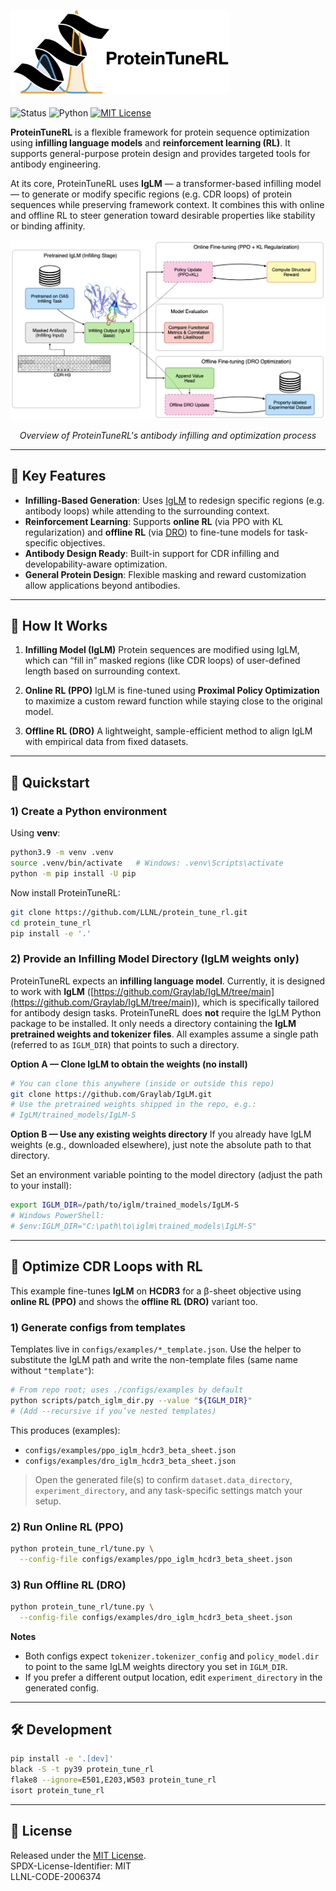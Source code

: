 <div align="left">
  <h2>
    <picture>
    <source media="(prefers-color-scheme: dark)" srcset="images/proteintunerl-logo-name-dark.png" width="350">
    <source media="(prefers-color-scheme: light)" srcset="images/proteintunerl-logo-name-light.png" width="350">
    <img alt="protlib-designer" src="images/proteintunerl-logo-name-light.png" width="350">
    </picture>
  </h2>
</div>

![Status](https://img.shields.io/badge/Status-Active-green.svg)
![Python](https://img.shields.io/badge/Python-3.9-blue.svg)
[![MIT License](https://img.shields.io/badge/License-MIT-blue.svg)](LICENSE)

**ProteinTuneRL** is a flexible framework for protein sequence optimization using **infilling language models** and **reinforcement learning (RL)**. It supports general-purpose protein design and provides targeted tools for antibody engineering.

At its core, ProteinTuneRL uses **IgLM** — a transformer-based infilling model — to generate or modify specific regions (e.g. CDR loops) of protein sequences while preserving framework context. It combines this with online and offline RL to steer generation toward desirable properties like stability or binding affinity.

<div align="center">
  <img src="images/antibody_infilling_diagram.png" alt="Overview of ProteinTuneRL's antibody infilling and optimization process" width="700">
  <p><em>Overview of ProteinTuneRL's antibody infilling and optimization process</em></p>
</div>

---

## 🔬 Key Features

* **Infilling-Based Generation**: Uses [IgLM](https://www.cell.com/cell-systems/fulltext/S2405-4712(23)00271-5?_returnURL=https%3A%2F%2Flinkinghub.elsevier.com%2Fretrieve%2Fpii%2FS2405471223002715%3Fshowall%3Dtrue) to redesign specific regions (e.g. antibody loops) while attending to the surrounding context.
* **Reinforcement Learning**: Supports **online RL** (via PPO with KL regularization) and **offline RL** (via [DRO](https://arxiv.org/abs/2405.19107)) to fine-tune models for task-specific objectives.
* **Antibody Design Ready**: Built-in support for CDR infilling and developability-aware optimization.
* **General Protein Design**: Flexible masking and reward customization allow applications beyond antibodies.

---

## 🧠 How It Works

1. **Infilling Model (IgLM)**
   Protein sequences are modified using IgLM, which can “fill in” masked regions (like CDR loops) of user-defined length based on surrounding context.

2. **Online RL (PPO)**
   IgLM is fine-tuned using **Proximal Policy Optimization** to maximize a custom reward function while staying close to the original model.

3. **Offline RL (DRO)**
   A lightweight, sample-efficient method to align IgLM with empirical data from fixed datasets.

---

## 🚀 Quickstart

### 1) Create a Python environment

Using **venv**:

```bash
python3.9 -m venv .venv
source .venv/bin/activate   # Windows: .venv\Scripts\activate
python -m pip install -U pip
```

Now install ProteinTuneRL:

```bash
git clone https://github.com/LLNL/protein_tune_rl.git
cd protein_tune_rl
pip install -e '.'
```

### 2) Provide an Infilling Model Directory (IgLM **weights only**)

ProteinTuneRL expects an **infilling language model**. Currently, it is designed to work with **IgLM** ([https://github.com/Graylab/IgLM/tree/main](https://github.com/Graylab/IgLM/tree/main)), which is specifically tailored for antibody design tasks.
ProteinTuneRL does **not** require the IgLM Python package to be installed.  It only needs a directory containing the **IgLM pretrained weights and tokenizer files**. All examples assume a single path (referred to as `IGLM_DIR`) that points to such a directory.

**Option A — Clone IgLM to obtain the weights (no install)**

```bash
# You can clone this anywhere (inside or outside this repo)
git clone https://github.com/Graylab/IgLM.git
# Use the pretrained weights shipped in the repo, e.g.:
# IgLM/trained_models/IgLM-S
```

**Option B — Use any existing weights directory**
If you already have IgLM weights (e.g., downloaded elsewhere), just note the absolute path to that directory.

Set an environment variable pointing to the model directory (adjust the path to your install):

```bash
export IGLM_DIR=/path/to/iglm/trained_models/IgLM-S
# Windows PowerShell:
# $env:IGLM_DIR="C:\path\to\iglm\trained_models\IgLM-S"
```

---

## 🎯 Optimize CDR Loops with RL

This example fine-tunes **IgLM** on **HCDR3** for a β-sheet objective using **online RL (PPO)** and shows the **offline RL (DRO)** variant too.

### 1) Generate configs from templates

Templates live in `configs/examples/*_template.json`. Use the helper to substitute the IgLM path and write the non-template files (same name without `"template"`):

```bash
# From repo root; uses ./configs/examples by default
python scripts/patch_iglm_dir.py --value "${IGLM_DIR}"
# (Add --recursive if you’ve nested templates)
```

This produces (examples):

* `configs/examples/ppo_iglm_hcdr3_beta_sheet.json`
* `configs/examples/dro_iglm_hcdr3_beta_sheet.json`

> Open the generated file(s) to confirm `dataset.data_directory`, `experiment_directory`, and any task-specific settings match your setup.

### 2) Run Online RL (PPO)

```bash
python protein_tune_rl/tune.py \
  --config-file configs/examples/ppo_iglm_hcdr3_beta_sheet.json
```

### 3) Run Offline RL (DRO)

```bash
python protein_tune_rl/tune.py \
  --config-file configs/examples/dro_iglm_hcdr3_beta_sheet.json
```

**Notes**

* Both configs expect `tokenizer.tokenizer_config` and `policy_model.dir` to point to the same IgLM weights directory you set in `IGLM_DIR`.
* If you prefer a different output location, edit `experiment_directory` in the generated config.

---

## 🛠 Development

```bash
pip install -e '.[dev]'
black -S -t py39 protein_tune_rl
flake8 --ignore=E501,E203,W503 protein_tune_rl
isort protein_tune_rl
```

---

## 📄 License

Released under the [MIT License](LICENSE). <br>
SPDX-License-Identifier: MIT <br>
LLNL-CODE-2006374